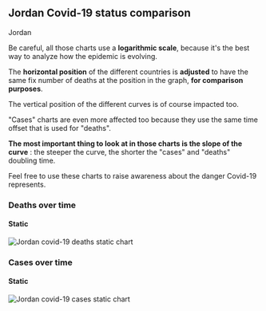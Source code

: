 ## Jordan Covid-19 status comparison 

Jordan



Be careful, all those charts use a **logarithmic scale**, because it's the best way to analyze how the epidemic is evolving.
 
The **horizontal position** of the different countries is **adjusted** to have the same fix number of deaths at the position in the graph, **for comparison purposes**.

The vertical position of the different curves is of course impacted too.

"Cases" charts are even more affected too because they use the same time offset that is used for "deaths".

**The most important thing to look at in those charts is the slope of the curve** : the steeper the curve, the shorter the "cases" and "deaths" doubling time.

Feel free to use these charts to raise awareness about the danger Covid-19 represents. 


 
### Deaths over time
 
#### Static
![Jordan covid-19 deaths static chart](https://raw.githubusercontent.com/madlag/coronavirus_study/master/notebooks/graphs/2020-04-02/countries/Jordan/2020-04-02_Jordan_deaths.png "Jordan covid-19 deaths static chart")   

 
### Cases over time
 
#### Static
![Jordan covid-19 cases static chart](https://raw.githubusercontent.com/madlag/coronavirus_study/master/notebooks/graphs/2020-04-02/countries/Jordan/2020-04-02_Jordan_cases.png "Jordan covid-19 cases static chart")   

